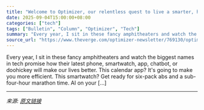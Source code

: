 ```yaml
---
title: "Welcome to Optimizer, our relentless quest to live a smarter, healthier life"
date: 2025-09-04T15:00:00+08:00
categories: ["tech"]
tags: ["Bulletin", "Column", "Optimizer", "Tech"]
summary: "Every year, I sit in these fancy amphitheaters and watch the biggest names in tech promise how their latest phone, smartwatch, app, chatbot, or doohickey will make our lives better. This calendar app?"
source_url: "https://www.theverge.com/optimizer-newsletter/769130/optimizer-newsletter-gadgets-apps-wearable-health"
---
```


Every year, I sit in these fancy amphitheaters and watch the biggest names in tech promise how their latest phone, smartwatch, app, chatbot, or doohickey will make our lives better. This calendar app? It's going to make you more efficient. This smartwatch? Get ready for six-pack abs and a sub-four-hour marathon time. AI on your [&#8230;]

---

*来源: [原文链接](https://www.theverge.com/optimizer-newsletter/769130/optimizer-newsletter-gadgets-apps-wearable-health)*
